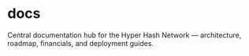 # docs
Central documentation hub for the Hyper Hash Network — architecture, roadmap, financials, and deployment guides.
